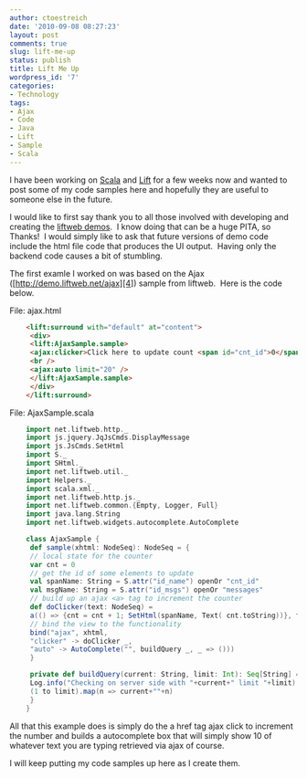 ```yaml
---
author: ctoestreich
date: '2010-09-08 08:27:23'
layout: post
comments: true
slug: lift-me-up
status: publish
title: Lift Me Up
wordpress_id: '7'
categories:
- Technology
tags:
- Ajax
- Code
- Java
- Lift
- Sample
- Scala
---
```


I have been working on [Scala][1] and [Lift][2] for a few weeks now and wanted
to post some of my code samples here and hopefully they are useful to someone
else in the future.

I would like to first say thank you to all those involved with developing and
creating the [liftweb demos][3].  I know doing that can be a huge PITA, so
Thanks!  I would simply like to ask that future versions of demo code include
the html file code that produces the UI output.  Having only the backend code
causes a bit of stumbling.

The first examle I worked on was based on the Ajax
([http://demo.liftweb.net/ajax][4]) sample from liftweb.  Here is the code
below.

File: ajax.html

``` html
    <lift:surround with="default" at="content">
     <div>
     <lift:AjaxSample.sample>
     <ajax:clicker>Click here to update count <span id="cnt_id">0</span></ajax:clicker>
     <br />
     <ajax:auto limit="20" />
     </lift:AjaxSample.sample>
     </div>
    </lift:surround>
```

File: AjaxSample.scala

``` scala
    import net.liftweb.http._
    import js.jquery.JqJsCmds.DisplayMessage
    import js.JsCmds.SetHtml
    import S._
    import SHtml._
    import net.liftweb.util._
    import Helpers._
    import scala.xml._
    import net.liftweb.http.js._
    import net.liftweb.common.{Empty, Logger, Full}
    import java.lang.String
    import net.liftweb.widgets.autocomplete.AutoComplete

    class AjaxSample {
     def sample(xhtml: NodeSeq): NodeSeq = {
     // local state for the counter
     var cnt = 0
     // get the id of some elements to update
     val spanName: String = S.attr("id_name") openOr "cnt_id"
     val msgName: String = S.attr("id_msgs") openOr "messages"
     // build up an ajax <a> tag to increment the counter
     def doClicker(text: NodeSeq) =
     a(() => {cnt = cnt + 1; SetHtml(spanName, Text( cnt.toString))}, text)
     // bind the view to the functionality
     bind("ajax", xhtml,
     "clicker" -> doClicker _,
     "auto" -> AutoComplete("", buildQuery _, _ => ()))
     }

     private def buildQuery(current: String, limit: Int): Seq[String] = {
     Log.info("Checking on server side with "+current+" limit "+limit)
     (1 to limit).map(n => current+""+n)
     }
    }
```

All that this example does is simply do the a href tag ajax click to increment
the number and builds a autocomplete box that will simply show 10 of whatever
text you are typing retrieved via ajax of course.

I will keep putting my code samples up here as I create them.

   [1]: http://www.scala-lang.org (Scala)

   [2]: http://www.liftweb.net (Liftweb)

   [3]: http://demo.liftweb.net (liftweb demos)

   [4]: http://demo.liftweb.net/ajax

